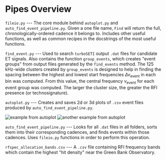 # Pipes Overview
`fileio.py` --- The core module behind `autoplot.py` and `auto_find_event_pipeline.py`.  Given a one file name, `Find` will return the full, chronologically-ordered cadence it belongs to.  Includes other useful functions, as well as common recipes in the docstrings of the most useful functions.

`find_event.py` --- Used to search `turboSETI` output `.dat` files for candidate ET signals.  Also contains the function `group_events`, which creates "event groups" from output files generated by the `find_events` method.  The 125 kHz-wide clusters created by `group_events` is designed to help in finding the spacing between the highest and lowest start frequencies $\Delta\nu_{\text{event}}$ in each bin was computed.  From this value, the central frequency $\nu_{\text{event}}$ for each event group was computed.  The larger the cluster size, the greater the RFI presence (or technosignature).

`autoplot.py` --- Creates and saves 2d or 3d plots of `.csv` event files produced by `auto_find_event_pipeline.py`.  

![example from autoplot](https://github.com/rtraas/turboCLOUD/blob/master/turbo_cloud/pipes/07-23-2020.png)
![another example from autoplot](https://github.com/rtraas/turboCLOUD/blob/master/turbo_cloud/pipes/hits_rfi_plot.png)

`auto_find_event_pipeline.py` --- Looks for all `.dat` files in all folders, sorts them into their corresponding cadences, and finds events within those cadences.  Uses `fileio.py` functions in order to perform this operation.

`rfspec_allocation_bands.csv` --- A `.csv` file containing RFI frequency bands which contain the highest "hit density" near the Green Bank Observatory.

